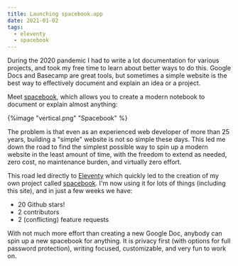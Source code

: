 ```yaml
---
title: Launching spacebook.app 
date: 2021-01-02
tags:
  - eleventy
  - spacebook 
---
```

During the 2020 pandemic I had to write a lot documentation for various projects, and took my free time to learn about better ways to do this.  Google Docs and Basecamp are great tools, but sometimes a simple website is the best way to effectively document and explain an idea or a project. 

Meet [spacebook](https://spacebook.app/), which allows you to create a modern notebook to document or explain almost anything: 

{%image "vertical.png" "Spacebook" %}

The problem is that even as an experienced web developer of more than 25 years, building a "simple" website is not so simple these days. This led me down the road to find the simplest possible way to spin up a modern website in the least amount of time, with the freedom to extend as needed, zero cost, no maintenance burden, and virtually zero effort. 

This road led directly to [Eleventy](https://www.11ty.dev/) which quickly led to the creation of my own project called [spacebook](https://spacebook.app). I'm now using it for lots of things (including this site), and in just a few weeks we have:

* 20 Github stars!
* 2 contributors 
* 2 (conflicting) feature requests

With not much more effort than creating a new Google Doc, anybody can spin up a new spacebook for anything. It is privacy first (with options for full password protection), writing focused, customizable, and very fun to work on. 